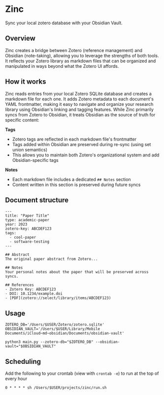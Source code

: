 # Zinc
Sync your local zotero database with your Obsidian Vault.

## Overview
Zinc creates a bridge between Zotero (reference management) and Obsidian (note-taking), allowing you to leverage the strengths of both tools. It reflects your Zotero library as markdown files that can be organized and manipulated in ways beyond what the Zotero UI affords.

## How it works
Zinc reads entries from your local Zotero SQLite database and creates a markdown file for each one. It adds Zotero metadata to each document's YAML frontmatter, making it easy to navigate and organize your research library using Obsidian's linking and tagging features.
While Zinc primarily syncs from Zotero to Obsidian, it treats Obsidian as the source of truth for specific content:

**Tags**
- Zotero tags are reflected in each markdown file's frontmatter
- Tags added within Obsidian are preserved during re-sync (using set union semantics)
- This allows you to maintain both Zotero's organizational system and add Obsidian-specific tags

**Notes**
- Each markdown file includes a dedicated `## Notes` section
- Content written in this section is preserved during future syncs

## Document structure
```
---
title: "Paper Title"
type: academic-paper
year: 2023
zotero-key: ABCDEF123
tags: 
  - cool-paper
  - software-testing
---

## Abstract
The original paper abstract from Zotero...

## Notes
Your personal notes about the paper that will be preserved across syncs.

## References
- Zotero Key: ABCDEF123
- DOI: 10.1234/example.doi
- [PDF](zotero://select/library/items/ABCDEF123)
```


## Usage
```
ZOTERO_DB='/Users/$USER/Zotero/zotero.sqlite'
OBSIDIAN_VAULT='/Users/$USER/Library/Mobile Documents/iCloud~md~obsidian/Documents/obsidian-vault'

python3 main.py --zotero-db="$ZOTERO_DB" --obsidian-vault="$OBSIDIAN_VAULT"
```

## Scheduling
Add the following to your crontab (view with `crontab -e`) to run at the top of every hour
```
0 * * * * sh /Users/$USER/projects/zinc/run.sh
```


